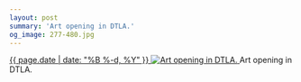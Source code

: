 ```yaml
---
layout: post
summary: 'Art opening in DTLA.'
og_image: 277-480.jpg
---
```


<p>
 <time>
  <a href="/277">
   {{ page.date | date: "%B %-d, %Y" }}
  </a>
 </time>
 <a href="/277">
  <img alt="Art opening in DTLA." data-taken="1/22/2014" sizes="(min-width: 700px) 50vw, calc(100vw - 2rem)" src="{{ site.assets_url }}/277-240.jpg" srcset="{{ site.assets_url }}/277-480.jpg 480w, {{ site.assets_url }}/277-360.jpg 360w, {{ site.assets_url }}/277-240.jpg 240w, {{ site.assets_url }}/277-120.jpg 120w"/>
 </a>
 <span>
  Art opening in DTLA.
 </span>
</p>
